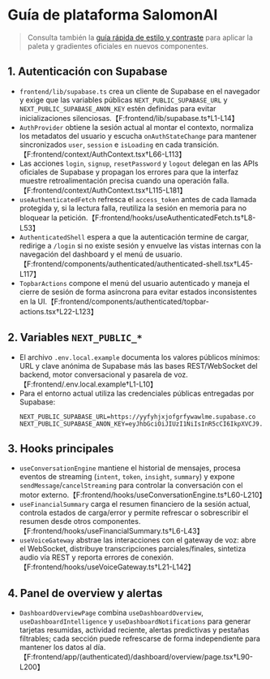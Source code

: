 # Guía de plataforma SalomonAI

> Consulta también la [guía rápida de estilo y contraste](./style-guide.md) para aplicar la paleta y gradientes oficiales en nuevos componentes.

## 1. Autenticación con Supabase
- `frontend/lib/supabase.ts` crea un cliente de Supabase en el navegador y exige que las variables públicas `NEXT_PUBLIC_SUPABASE_URL` y `NEXT_PUBLIC_SUPABASE_ANON_KEY` estén definidas para evitar inicializaciones silenciosas.【F:frontend/lib/supabase.ts†L1-L14】
- `AuthProvider` obtiene la sesión actual al montar el contexto, normaliza los metadatos del usuario y escucha `onAuthStateChange` para mantener sincronizados `user`, `session` e `isLoading` en cada transición.【F:frontend/context/AuthContext.tsx†L66-L113】
- Las acciones `login`, `signup`, `resetPassword` y `logout` delegan en las APIs oficiales de Supabase y propagan los errores para que la interfaz muestre retroalimentación precisa cuando una operación falla.【F:frontend/context/AuthContext.tsx†L115-L181】
- `useAuthenticatedFetch` refresca el `access_token` antes de cada llamada protegida y, si la lectura falla, reutiliza la sesión en memoria para no bloquear la petición.【F:frontend/hooks/useAuthenticatedFetch.ts†L8-L53】
- `AuthenticatedShell` espera a que la autenticación termine de cargar, redirige a `/login` si no existe sesión y envuelve las vistas internas con la navegación del dashboard y el menú de usuario.【F:frontend/components/authenticated/authenticated-shell.tsx†L45-L117】
- `TopbarActions` compone el menú del usuario autenticado y maneja el cierre de sesión de forma asíncrona para evitar estados inconsistentes en la UI.【F:frontend/components/authenticated/topbar-actions.tsx†L22-L123】

## 2. Variables `NEXT_PUBLIC_*`
- El archivo `.env.local.example` documenta los valores públicos mínimos: URL y clave anónima de Supabase más las bases REST/WebSocket del backend, motor conversacional y pasarela de voz.【F:frontend/.env.local.example†L1-L10】
- Para el entorno actual utiliza las credenciales públicas entregadas por Supabase:
  ```env
  NEXT_PUBLIC_SUPABASE_URL=https://yyfyhjxjofgrfywawlme.supabase.co
  NEXT_PUBLIC_SUPABASE_ANON_KEY=eyJhbGciOiJIUzI1NiIsInR5cCI6IkpXVCJ9.eyJpc3MiOiJzdXBhYmFzZSIsInJlZiI6Inl5Znloanhqb2ZncmZ5d2F3bG1lIiwicm9sZSI6ImFub24iLCJpYXQiOjE3NTkzNTUyNjcsImV4cCI6MjA3NDkzMTI2N30.Pw_AxMp8YOYXhHOUJlRN_wTmRjHSh6Tfa22BsIJwTj0
  ```

## 3. Hooks principales
- `useConversationEngine` mantiene el historial de mensajes, procesa eventos de streaming (`intent`, `token`, `insight`, `summary`) y expone `sendMessage`/`cancelStreaming` para controlar la conversación con el motor externo.【F:frontend/hooks/useConversationEngine.ts†L60-L210】
- `useFinancialSummary` carga el resumen financiero de la sesión actual, controla estados de carga/error y permite refrescar o sobrescribir el resumen desde otros componentes.【F:frontend/hooks/useFinancialSummary.ts†L6-L43】
- `useVoiceGateway` abstrae las interacciones con el gateway de voz: abre el WebSocket, distribuye transcripciones parciales/finales, sintetiza audio vía REST y reporta errores de conexión.【F:frontend/hooks/useVoiceGateway.ts†L21-L142】

## 4. Panel de overview y alertas
- `DashboardOverviewPage` combina `useDashboardOverview`, `useDashboardIntelligence` y `useDashboardNotifications` para generar tarjetas resumidas, actividad reciente, alertas predictivas y pestañas filtrables; cada sección puede refrescarse de forma independiente para mantener los datos al día.【F:frontend/app/(authenticated)/dashboard/overview/page.tsx†L90-L200】
